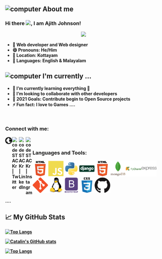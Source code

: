 <h2><img src="https://thumbs.gfycat.com/AcrobaticMatureGazelle.webp" alt="computer" width="80"> About me </h2>


### Hi there <img src="https://raw.githubusercontent.com/MartinHeinz/MartinHeinz/master/wave.gif" width="30px">, I am Ajith Johnson!

<p align="center">
<img src="https://visitor-badge.laobi.icu/badge?page_id=ajithjohnson33"/></p>

<ul>
  <li><b>👤 Web developer and Web designer</li>
  <li><b>😄 Pronouns:</b>  He/Him</li>
  <li><b>📍 Location:</b> Kottayam </li>
  <li><b>📣 Languages:</b> English & Malayalam</li>  
</ul>

<h2><img src="https://thumbs.gfycat.com/ScaryCreamyGlobefish.webp" alt="computer" width="80"> I'm currently ...</h2>

- 🌱 I’m currently learning everything 🤣 <br />
- 👯 I’m looking to collaborate with other developers <br />
- 🥅 2021 Goals: Contribute begin to Open Source projects <br />
- ⚡ Fun fact: I love to Games 
....
</br>

### Connect with me:

<img align="left" alt="codeSTACKr.com" width="22px" src="https://raw.githubusercontent.com/iconic/open-iconic/master/svg/globe.svg" />
<img align="left" alt="codeSTACKr | Twitter" width="22px" src="https://cdn.jsdelivr.net/npm/simple-icons@v3/icons/twitter.svg" />
<img align="left" alt="codeSTACKr | LinkedIn" width="22px" src="https://cdn.jsdelivr.net/npm/simple-icons@v3/icons/linkedin.svg" />
<img align="left" alt="codeSTACKr | Instagram" width="22px" src="https://cdn.jsdelivr.net/npm/simple-icons@v3/icons/instagram.svg" />

<br />


### Languages and Tools:

<img src="https://github.com/devicons/devicon/blob/master/icons/html5/html5-original-wordmark.svg" alt="html.logo" width="50" height="50"/><img src="https://github.com/devicons/devicon/blob/master/icons/javascript/javascript-plain.svg" alt="javascript.logo" width="50" height="50"/><img src="https://github.com/devicons/devicon/blob/master/icons/python/python-original.svg" alt="python.logo" width="50" height="50"/><img src="https://github.com/devicons/devicon/blob/master/icons/django/django-original.svg" alt="django.logo" width="50" height="50"/><img src="https://github.com/devicons/devicon/blob/master/icons/html5/html5-original-wordmark.svg" alt="html.logo" width="50" height="50"/><img src="https://github.com/devicons/devicon/blob/master/icons/mongodb/mongodb-original-wordmark.svg" alt="mongodb.logo" width="50" height="50"/><img src="https://github.com/devicons/devicon/blob/master/icons/pycharm/pycharm-original-wordmark.svg" alt="pycharm.logo" width="50" height="50"/><img src="https://github.com/devicons/devicon/blob/master/icons/express/express-original-wordmark.svg" alt="express.logo" width="50" height="50"/><img src="https://github.com/devicons/devicon/blob/master/icons/git/git-original.svg" alt="git.logo" width="50" height="50"/><img src="https://github.com/devicons/devicon/blob/master/icons/linux/linux-original.svg" alt="linux.logo" width="50" height="50"/><img src="https://github.com/devicons/devicon/blob/master/icons/bootstrap/bootstrap-plain-wordmark.svg" alt="bootstap.logo" width="50" height="50"/><img src="https://github.com/devicons/devicon/blob/master/icons/css3/css3-original-wordmark.svg" alt="css.logo" width="50" height="50"/><img src="https://raw.githubusercontent.com/github/explore/78df643247d429f6cc873026c0622819ad797942/topics/github/github.png" alt="css.logo" width="50" height="50"/>

....

## &#x1f4c8; My GitHub Stats

[![Top Langs](https://github-readme-stats.vercel.app/api/top-langs/?username=Ajithjohnson33&layout=compact)](https://github.com/anuraghazra/github-readme-stats)

[![Catalin's GitHub stats](https://github-readme-stats.vercel.app/api?username=ajithjohnson33&theme=radical)](https://github.com/anuraghazra/github-readme-stats)

[![Top Langs](https://github-readme-stats.vercel.app/api/top-langs/?username=ajithjohnson33&hide=java,html,css&theme=radical)](https://github.com/anuraghazra/github-readme-stats)




<!--
**Ajithjohnson33/Ajithjohnson33** is a ✨ _special_ ✨ repository because its `README.md` (this file) appears on your GitHub profile.

Here are some ideas to get you started:

- 🔭 I’m currently working on ...
- 🌱 I’m currently learning ...
- 👯 I’m looking to collaborate on ...
- 🤔 I’m looking for help with ...
- 💬 Ask me about ...
- 📫 How to reach me: ...
- 😄 Pronouns: ...
- ⚡ Fun fact: ...
-->
